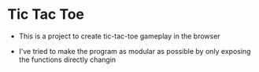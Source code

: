 # Tic Tac Toe
- This is a project to create tic-tac-toe gameplay in the browser

- I've tried to make the program as modular as possible by only exposing the functions directly changin